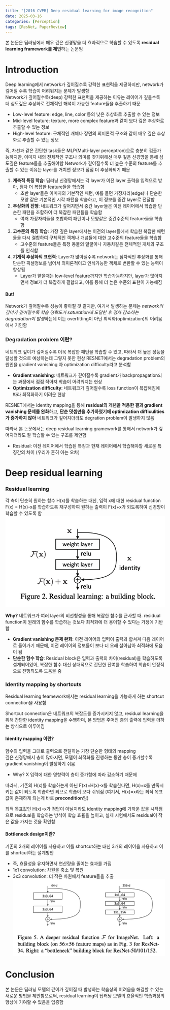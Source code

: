 ```yaml
---
title: "[2016 CVPR] Deep residual learning for image recognition"
date: 2025-03-16
categories: [Perception]
tags: [ResNet, PaperReview]
---
```


본 논문은 딥러닝에서 매우 깊은 신경망을 더 효과적으로 학습할 수 있도록 **residual learning framework를 제안**하는 논문임

# Introduction
Deep learning에서 network가 깊어질수록 강력한 표현력을 제공하지만, network가 깊어질 수록 학습이 어려워지는 문제가 발생함  
Network가 깊어질수록(deep) 강력한 표현력을 제공하는 이유는 레이어가 깊을수록 더 심도깊은 추상화로 전체적인 해석이 가능한 feature들을 추출하기 때문
- Low-level feature: edge, line, color 등의 낮은 추상화로 추출할 수 있는 정보
- Mid-level feature: texture, more complex feature과 같이 보다 깊은 추상화로 추출할 수 있는 정보
- High-level feature: 구체적인 개체나 장면의 의미론적 구조와 같이 매우 깊은 추상화로 추출할 수 있는 정보

즉, 차선과 같은 간단한 task들은 MLP(Multi-layer perceptron)으로 충분히 검출가능하지만, 이미지 내의 전체적인 구조나 의미를 찾기위해선 매우 깊은 신경망을 통해 심도깊은 feature들을 추출해야함 
Network가 깊어질수록 더 높은 수준의 feature를 추출할 수 있는 이유는 layer를 거치면 정보가 점점 더 추상화되기 때문  
1. **계측적 특징 학습**: 딥러닝 신경망에서는 각 layer가 이전 layer 출력을 입력으로 받아, 점차 더 복잡한 feature들을 학습함
    - 초반 layer들은 이미지의 기본적인 패턴, 예를 들면 가장자리(edge)나 단순한 모양 같은 기본적인 시각 패턴을 학습하고, 이 정보를 중간 layer로 전달함
2. **추상화의 진행**: 네트워크가 깊어지면서 중간 layer들은 이전 레이어에서 학습한 단순한 패턴을 조합하여 더 복잡한 패턴들을 학습함
    - 여러 가장자리들을 조합하여 패턴이나 모양같은 중간수준의 feature들을 학습함
3. **고수준의 특징 학습**: 가장 깊은 layer에서는 이전의 layer들에서 학습한 복잡한 패턴들을 다시 결합하여 구체적인 객체나 개념들에 대한 고수준의 feature들을 학습함
    - 고수준의 feature들은 특정 동물의 얼굴이나 자동차같은 전체적인 개체의 구조를 인식함
4. **기계적 추상화의 표현력**: Layer가 많아질수록 network는 점차적인 추상화를 통해 단순한 픽셀정보를 넘어서 의미론적이고 인식가능한 객체로 변환할 수 있는 능력이 향상됨
    - Layer가 얕을때는 low-level feature까지만 학습가능하지만, layer가 많아지면서 정보가 더 복잡하게 결합되고, 이를 통해 더 높은 수준의 표현이 가능해짐

#### But!
Network가 깊어질수록 성능이 좋아질 것 같지만, 여기서 발생하는 문제는 *network의 깊이가 깊어질수록 학습 정확도가 saturation에 도달한 후 점차 감소하는 degradation이 발생*하는데 이는 overfitting이 아닌 최적화(optimization)의 어려움에서 기인함

### Degradation problem 이란?

네트워크 깊이가 깊어질수록 더욱 복잡한 패턴을 학습할 수 있고, 따라서 더 높은 성능을 달성할 것으로 예상하는데 그렇지 못한 현상
RESNET에서는 degradation problem의 원인을 gradient vanishing 과 optimization difficulty라고 분석함
- **Gradient vanishing**: 네트워크가 깊어질수록 gradient가 backpropagation되는 과정에서 점점 작아져 학습이 어려워지는 현상
- **Optimization difficulty**: 네트워크가 깊어질수록 loss function이 복잡해짐에 따라 최적화하기 어려운 현상  

RESNET에서는 identity mapping을 통해 **residual의 개념을 적용한 결과 gradient vanishing 문제를 완화**하고, **단순 덧셈만을 추가하였기에 optimization difficulities가 증가하지 않아** 네트워크가 깊어지더라도 degration problem이 발생하지 않음

따라서 본 논문에서는 deep residual learning gramework를 통해서 network가 깊어지더라도 잘 학습할 수 있는 구조를 제안함
- Residual: 이전 레이어에서 학습된 특징과 현재 레이어에서 학습해야할 새로운 특징간의 차이 (우리가 흔히 아는 오차)

# Deep residual learning
### Residual learning
각 측이 단순히 원하는 함수 H(x)를 학습하는 대신, 입력 x에 대한 residual function F(x) = H(x)-x를 학습하도록 재구성하여 원하는 출력이 F(x)+x가 되도록하여 신경망이 학습할 수 있도록 함
![Resnet](/assets/images/resnet_fig_1.png)

**Why?** 네트워크가 여러 layer의 비선형성을 통해 복잡한 함수를 근사할 때. residual function이 원래의 함수를 학습하는 것보다 최적화에 더 용이할 수 있다는 가정에 기반함
- **Gradient vanishing 문제 완화**: 이전 레이어의 입력이 출력과 합쳐져 다음 레이어로 들어가기 때문에, 이전 레이어의 정보들이 보다 더 오래 살아남아 최적화에 도움이 됨
- **단순한 함수 학습**: Residual block은 입력과 출력의 차이(residual)을 학습하도록 설계되어있어, 복잡한 함수 대신 상대적으로 간단한 잔여를 학습하여 학습이 안정적으로 진행되도록 도움을 줌

### Identity mapping by shortcuts
Residual learning feamework에서는 residual learning을 가능하게 하는 shortcut connection을 사용함

Shortcut connection은 네트워크의 복잡도를 증가시키지 않고, residual learning을 위해 간단한 identity mapping을 수행하며, 본 방법은 주어진 층의 출력에 입력을 더하는 방식으로 이루어짐

#### Identity mapping 이란?
함수의 입력을 그대로 출력으로 전달하는 가장 단순한 형태의 mapping  
깊은 신경망에서 층이 많아지면, 모델이 최적화를 진행하는 동안 층이 증가할수록 gradient vanishing이 발생하기 쉬움
- Why? X 입력에 대한 영향력이 층이 증가함에 따라 감소하기 때문에

따라서, 기존의 H(x)를 학습하는게 아닌 F(x)=H(x)-x를 학습한다면, H(x)=x를 만족시키는 값이 되도록 학습하면 되므로 학습이 보다 쉬워짐 (여기서, H(x)=x라는 최적 목표값이 존재하게 되는게 바로 **precondition**임)

최적 목표값인 H(x)=x가 정답이 아닐지라도 identity mapping에 가까운 값을 시작점으로 residual을 학습하는 방식이 학습 효율을 높이고, 실제 시험에서도 residual이 작은 값을 가지는 것을 확인함

#### Bottleneck design이란?
기존의 2개의 레이어를 사용하고 이를 shortcut하는 대신 3개의 레이어을 사용하고 이를 shortcut하는 설계방안
- 즉, 효율성을 유지하면서 연산량을 줄이는 효과를 가짐
- 1x1 convolution: 차원을 축소 및 복원
- 3x3 convolution: 더 작은 차원에서 feature들을 추출
![bottle_neck](/assets/images/resnet_fig_2.png)

# Conclusion
본 논문은 딥러닝 모델의 깊이가 깊어질 때 발생하는 학습상의 어려움을 해결할 수 있는 새로운 방법을 제안함으로써, residual learning이 딥러닝 모델의 효율적인 학습과정의 향상에 기여할 수 있음을 입증함

